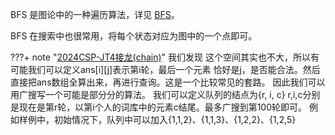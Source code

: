 BFS 是图论中的一种遍历算法，详见 [BFS](../graph/bfs.md)。

BFS 在搜索中也很常用，将每个状态对应为图中的一个点即可。

???+ note "[2024CSP-JT4接龙(chain)](https://www.luogu.com.cn/problem/P11230)"
    我们发现 这个空间其实也不大，所以有可能我们可以定义ans[i][j]表示第i轮，最后一个元素
    恰好是j，是否能合法。然后直接把ans数组全算出来，再进行查询。这是一个比较常见的套路。
    因此我们可以用广搜写一个可能是部分分的算法。
    我们可以定义队列的结点为{r, i, c} r,i,c分别是现在是第r轮，以第i个人的词库中的元素c结尾。最多广搜到第100轮即可。
    例如样例中，初始情况下，队列中可以加入{1,1,2}、{1,1,3}、{1,2,2}、{1,2,5}
